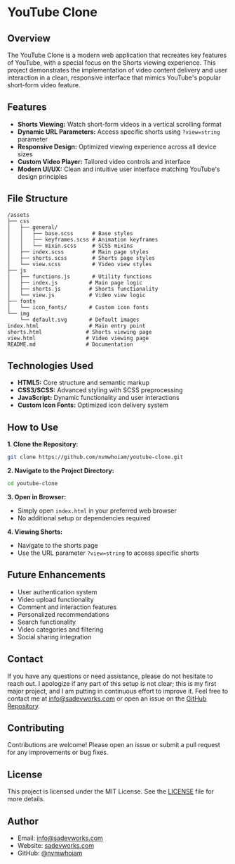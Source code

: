 # YouTube Clone

## Overview

The YouTube Clone is a modern web application that recreates key features of YouTube, with a special focus on the Shorts viewing experience. This project demonstrates the implementation of video content delivery and user interaction in a clean, responsive interface that mimics YouTube's popular short-form video feature.

## Features

- **Shorts Viewing:** Watch short-form videos in a vertical scrolling format
- **Dynamic URL Parameters:** Access specific shorts using `?view=string` parameter
- **Responsive Design:** Optimized viewing experience across all device sizes
- **Custom Video Player:** Tailored video controls and interface
- **Modern UI/UX:** Clean and intuitive user interface matching YouTube's design principles

## File Structure

```text
/assets
├── css
│   ├── general/
│   │   ├── base.scss      # Base styles
│   │   ├── keyframes.scss # Animation keyframes
│   │   └── mixin.scss     # SCSS mixins
│   ├── index.scss         # Main page styles
│   ├── shorts.scss        # Shorts page styles
│   └── view.scss          # Video view styles
├── js
│   ├── functions.js       # Utility functions
│   ├── index.js          # Main page logic
│   ├── shorts.js         # Shorts functionality
│   └── view.js           # Video view logic
├── fonts
│   └── icon_fonts/       # Custom icon fonts
└── img
    └── default.svg       # Default images
index.html                # Main entry point
shorts.html              # Shorts viewing page
view.html                # Video viewing page
README.md                # Documentation
```

## Technologies Used

- **HTML5:** Core structure and semantic markup
- **CSS3/SCSS:** Advanced styling with SCSS preprocessing
- **JavaScript:** Dynamic functionality and user interactions
- **Custom Icon Fonts:** Optimized icon delivery system

## How to Use

**1. Clone the Repository:**

```bash
git clone https://github.com/nvmwhoiam/youtube-clone.git
```

**2. Navigate to the Project Directory:**

```bash
cd youtube-clone
```

**3. Open in Browser:**

- Simply open `index.html` in your preferred web browser
- No additional setup or dependencies required

**4. Viewing Shorts:**

- Navigate to the shorts page
- Use the URL parameter `?view=string` to access specific shorts

## Future Enhancements

- User authentication system
- Video upload functionality
- Comment and interaction features
- Personalized recommendations
- Search functionality
- Video categories and filtering
- Social sharing integration

## Contact

If you have any questions or need assistance, please do not hesitate to reach out. I apologize if any part of this setup is not clear; this is my first major project, and I am putting in continuous effort to improve it. Feel free to contact me at [info@sadevworks.com](mailto:info@sadevworks.com) or open an issue on the [GitHub Repository](https://github.com/nvmwhoiam/youtube-clone).

## Contributing

Contributions are welcome! Please open an issue or submit a pull request for any improvements or bug fixes.

## License

This project is licensed under the MIT License. See the [LICENSE](LICENSE) file for more details.

## Author

- Email: [info@sadevworks.com](mailto:info@sadevworks.com)
- Website: [sadevworks.com](https://sadevworks.com)
- GitHub: [@nvmwhoiam](https://github.com/nvmwhoiam/)
